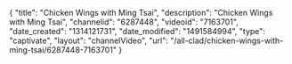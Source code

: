 {
    "title": "Chicken Wings with Ming Tsai",
    "description": "Chicken Wings with Ming Tsai",
    "channelid": "6287448",
    "videoid": "7163701",
    "date_created": "1314121731",
    "date_modified": "1491584994",
    "type": "captivate",
    "layout": "channelVideo",
    "url": "\/all-clad\/chicken-wings-with-ming-tsai\/6287448-7163701"
}